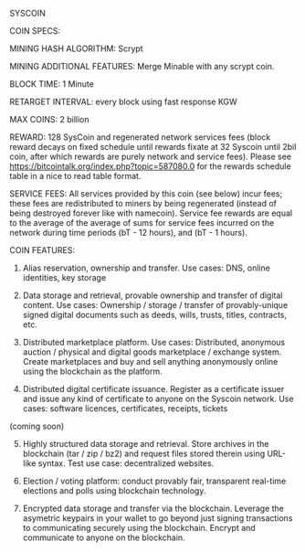 SYSCOIN

COIN SPECS:

MINING HASH ALGORITHM: Scrypt

MINING ADDITIONAL FEATURES: Merge Minable with any scrypt coin.

BLOCK TIME: 1 Minute

RETARGET INTERVAL: every block using fast response KGW

MAX COINS: 2 billion

REWARD: 128 SysCoin and regenerated network services fees (block reward decays on fixed schedule until rewards fixate at 32 Syscoin until 2bil coin, after which rewards are purely network and service fees). Please see https://bitcointalk.org/index.php?topic=587080.0 for the rewards schedule table in a nice to read table format.

SERVICE FEES: All services provided by this coin (see below) incur fees;  these fees
are redistributed to miners by being regenerated (instead of being destroyed
forever like with namecoin). Service fee rewards are equal to the average of the average 
of sums for service fees incurred on the network during time periods (bT - 12 hours), 
and (bT - 1 hours).

COIN FEATURES:

1. Alias reservation, ownership and transfer. 
Use cases: DNS, online identities,  key storage

2. Data storage and retrieval, provable ownership and transfer of digital content.
Use cases: Ownership / storage / transfer of provably-unique signed digital documents
such as deeds, wills, trusts, titles, contracts, etc.

3. Distributed marketplace platform.
Use cases: Distributed, anonymous auction / physical and digital goods marketplace /
exchange system. Create marketplaces and buy and sell anything anonymously online using 
the blockchain as the platform.

4. Distributed digital certificate issuance. Register as a certificate issuer and issue
any kind of certificate to anyone on the Syscoin network.
Use cases: software licences, certificates, receipts, tickets

(coming soon)

5. Highly structured data storage and retrieval. Store archives in the blockchain
(tar / zip / bz2) and request files stored therein using URL-like syntax. Test use
case: decentralized websites.

6. Election / voting platform: conduct provably fair, transparent real-time elections
and polls using blockchain technology.

7. Encrypted data storage and transfer via the blockchain. Leverage the asymetric keypairs in your
wallet to go beyond just signing transactions to communicating securely using the blockchain. Encrypt 
and communicate to anyone on the blockchain.

